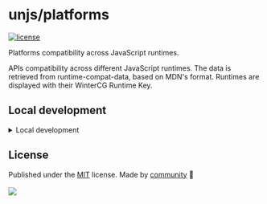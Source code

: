 # unjs/platforms

<!-- automd:badges color=yellow license -->

[![license](https://flat.badgen.net/github/license/unjs/platforms?color=yellow)](https://github.com/unjs/platforms/blob/main/LICENSE)

<!-- /automd -->


Platforms compatibility across JavaScript runtimes.

APIs compatibility across different JavaScript runtimes. The data is retrieved from runtime-compat-data, based on MDN\'s format. Runtimes are displayed with their WinterCG Runtime Key.

## Local development

<details>
  <summary>Local development</summary>

  - Clone this repository
  - Install latest LTS version of [Node.js](https://nodejs.org/en/)
  - Enable [Corepack](https://github.com/nodejs/corepack) using `corepack enable`
  - Install dependencies using `pnpm install`
  - Run dev server using `pnpm dev`

</details>

## License

<!-- automd:contributors license=MIT -->

Published under the [MIT](https://github.com/unjs/platforms/blob/main/LICENSE) license.
Made by [community](https://github.com/unjs/platforms/graphs/contributors) 💛
<br><br>
<a href="https://github.com/unjs/platforms/graphs/contributors">
<img src="https://contrib.rocks/image?repo=unjs/platforms" />
</a>

<!-- /automd -->
